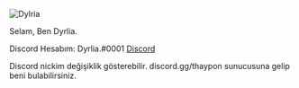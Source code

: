 ![Dylria](https://github-readme-stats.vercel.app/api?username=Dyrlia&theme=tokyonight&show_icons=true)

Selam, Ben Dyrlia.

Discord Hesabım: Dyrlia.#0001 [Discord](https://discord.com/users/727147527723417600)

Discord nickim değişiklik gösterebilir. discord.gg/thaypon sunucusuna gelip beni bulabilirsiniz.
